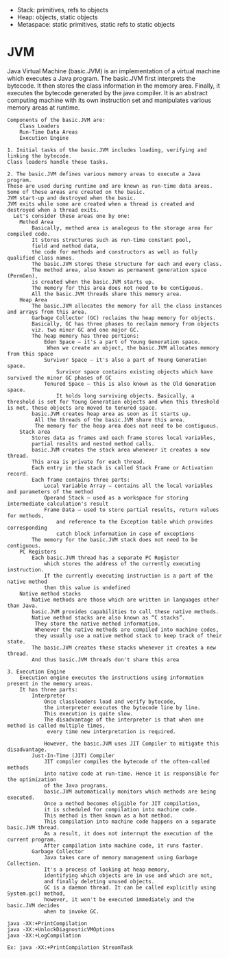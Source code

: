 - Stack: primitives, refs to objects
- Heap: objects, static objects
- Metaspace: static primitives, static refs to static objects

# JVM

Java Virtual Machine (basic.JVM) is an implementation of a virtual machine
which executes a Java program.
The basic.JVM first interprets the bytecode.
It then stores the class information in the memory area.
Finally, it executes the bytecode generated by the java compiler.
It is an abstract computing machine with its own instruction set and
manipulates various memory areas at runtime.

    Components of the basic.JVM are:
        Class Loaders
        Run-Time Data Areas
        Execution Engine

    1. Initial tasks of the basic.JVM includes loading, verifying and linking the bytecode.
    Class loaders handle these tasks.

    2. The basic.JVM defines various memory areas to execute a Java program.
    These are used during runtime and are known as run-time data areas.
    Some of these areas are created on the basic.
    JVM start-up and destroyed when the basic.
    JVM exits while some are created when a thread is created and destroyed when a thread exits.
      Let's consider these areas one by one:
        Method Area
            Basically, method area is analogous to the storage area for compiled code.
            It stores structures such as run-time constant pool,
            field and method data,
            the code for methods and constructors as well as fully qualified class names.
            The basic.JVM stores these structure for each and every class.
            The method area, also known as permanent generation space (PermGen),
            is created when the basic.JVM starts up.
            The memory for this area does not need to be contiguous.
            All the basic.JVM threads share this memory area.
        Heap Area
            The basic.JVM allocates the memory for all the class instances and arrays from this area.
            Garbage Collector (GC) reclaims the heap memory for objects.
            Basically, GC has three phases to reclaim memory from objects
            viz. two minor GC and one major GC.
            The heap memory has three portions:
                Eden Space – it's a part of Young Generation space.
                 When we create an object, the basic.JVM allocates memory from this space
                Survivor Space – it's also a part of Young Generation space.
                    Survivor space contains existing objects which have survived the minor GC phases of GC
                Tenured Space – this is also known as the Old Generation space.
                    It holds long surviving objects. Basically, a threshold is set for Young Generation objects and when this threshold is met, these objects are moved to tenured space.
            basic.JVM creates heap area as soon as it starts up.
             All the threads of the basic.JVM share this area.
             The memory for the heap area does not need to be contiguous.
        Stack area
            Stores data as frames and each frame stores local variables,
            partial results and nested method calls.
            basic.JVM creates the stack area whenever it creates a new thread.
            This area is private for each thread.
            Each entry in the stack is called Stack Frame or Activation record.
            Each frame contains three parts:
                Local Variable Array – contains all the local variables and parameters of the method
                Operand Stack – used as a workspace for storing intermediate calculation's result
                Frame Data – used to store partial results, return values for methods,
                    and reference to the Exception table which provides corresponding
                    catch block information in case of exceptions
            The memory for the basic.JVM stack does not need to be contiguous.
        PC Registers
            Each basic.JVM thread has a separate PC Register
                which stores the address of the currently executing instruction.
                If the currently executing instruction is a part of the native method
                then this value is undefined
        Native method stacks
            Native methods are those which are written in languages other than Java.
            basic.JVM provides capabilities to call these native methods.
            Native method stacks are also known as “C stacks”.
             They store the native method information.
             Whenever the native methods are compiled into machine codes,
             they usually use a native method stack to keep track of their state.
            The basic.JVM creates these stacks whenever it creates a new thread.
            And thus basic.JVM threads don't share this area

    3. Execution Engine
        Execution engine executes the instructions using information present in the memory areas.
        It has three parts:
            Interpreter
                Once classloaders load and verify bytecode,
                the interpreter executes the bytecode line by line.
                This execution is quite slow.
                The disadvantage of the interpreter is that when one method is called multiple times,
                 every time new interpretation is required.

                However, the basic.JVM uses JIT Compiler to mitigate this disadvantage.
            Just-In-Time (JIT) Compiler
                JIT compiler compiles the bytecode of the often-called methods
                into native code at run-time. Hence it is responsible for the optimization
                of the Java programs.
                basic.JVM automatically monitors which methods are being executed.
                Once a method becomes eligible for JIT compilation,
                it is scheduled for compilation into machine code.
                This method is then known as a hot method.
                This compilation into machine code happens on a separate basic.JVM thread.
                As a result, it does not interrupt the execution of the current program.
                After compilation into machine code, it runs faster.
            Garbage Collector
                Java takes care of memory management using Garbage Collection.
                It's a process of looking at heap memory,
                identifying which objects are in use and which are not,
                and finally deleting unused objects.
                GC is a daemon thread. It can be called explicitly using System.gc() method,
                however, it won't be executed immediately and the basic.JVM decides
                when to invoke GC.

    java -XX:+PrintCompilation
    java -XX:+UnlockDiagnosticVMOptions
    java -XX:+LogCompilation

    Ex: java -XX:+PrintCompilation StreamTask
